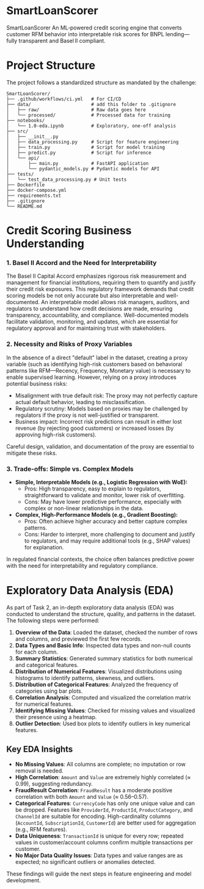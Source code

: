 # SmartLoanScorer

SmartLoanScorer An ML‑powered credit scoring engine that converts customer RFM behavior into interpretable risk scores for BNPL lending—fully transparent and Basel II compliant.

# Project Structure

The project follows a standardized structure as mandated by the challenge:

```
SmartLoanScorer/
├── .github/workflows/ci.yml   # For CI/CD
├── data/                      # add this folder to .gitignore
│   ├── raw/                   # Raw data goes here
│   └── processed/             # Processed data for training
├── notebooks/
│   └── 1.0-eda.ipynb          # Exploratory, one-off analysis
├── src/
│   ├── __init__.py
│   ├── data_processing.py     # Script for feature engineering
│   ├── train.py               # Script for model training
│   ├── predict.py             # Script for inference
│   └── api/
│       ├── main.py            # FastAPI application
│       └── pydantic_models.py # Pydantic models for API
├── tests/
│   └── test_data_processing.py # Unit tests
├── Dockerfile
├── docker-compose.yml
├── requirements.txt
├── .gitignore
└── README.md
```

# Credit Scoring Business Understanding

### 1. Basel II Accord and the Need for Interpretability

The Basel II Capital Accord emphasizes rigorous risk measurement and management for financial institutions, requiring them to quantify and justify their credit risk exposures. This regulatory framework demands that credit scoring models be not only accurate but also interpretable and well-documented. An interpretable model allows risk managers, auditors, and regulators to understand how credit decisions are made, ensuring transparency, accountability, and compliance. Well-documented models facilitate validation, monitoring, and updates, which are essential for regulatory approval and for maintaining trust with stakeholders.

### 2. Necessity and Risks of Proxy Variables

In the absence of a direct "default" label in the dataset, creating a proxy variable (such as identifying high-risk customers based on behavioral patterns like RFM—Recency, Frequency, Monetary value) is necessary to enable supervised learning. However, relying on a proxy introduces potential business risks:

- Misalignment with true default risk: The proxy may not perfectly capture actual default behavior, leading to misclassification.
- Regulatory scrutiny: Models based on proxies may be challenged by regulators if the proxy is not well-justified or transparent.
- Business impact: Incorrect risk predictions can result in either lost revenue (by rejecting good customers) or increased losses (by approving high-risk customers).

Careful design, validation, and documentation of the proxy are essential to mitigate these risks.

### 3. Trade-offs: Simple vs. Complex Models

- **Simple, Interpretable Models (e.g., Logistic Regression with WoE):**
  - Pros: High transparency, easy to explain to regulators, straightforward to validate and monitor, lower risk of overfitting.
  - Cons: May have lower predictive performance, especially with complex or non-linear relationships in the data.
- **Complex, High-Performance Models (e.g., Gradient Boosting):**
  - Pros: Often achieve higher accuracy and better capture complex patterns.
  - Cons: Harder to interpret, more challenging to document and justify to regulators, and may require additional tools (e.g., SHAP values) for explanation.

In regulated financial contexts, the choice often balances predictive power with the need for interpretability and regulatory compliance.

# Exploratory Data Analysis (EDA)

As part of Task 2, an in-depth exploratory data analysis (EDA) was conducted to understand the structure, quality, and patterns in the dataset. The following steps were performed:

1. **Overview of the Data**: Loaded the dataset, checked the number of rows and columns, and previewed the first few records.
2. **Data Types and Basic Info**: Inspected data types and non-null counts for each column.
3. **Summary Statistics**: Generated summary statistics for both numerical and categorical features.
4. **Distribution of Numerical Features**: Visualized distributions using histograms to identify patterns, skewness, and outliers.
5. **Distribution of Categorical Features**: Analyzed the frequency of categories using bar plots.
6. **Correlation Analysis**: Computed and visualized the correlation matrix for numerical features.
7. **Identifying Missing Values**: Checked for missing values and visualized their presence using a heatmap.
8. **Outlier Detection**: Used box plots to identify outliers in key numerical features.

## Key EDA Insights

- **No Missing Values**: All columns are complete; no imputation or row removal is needed.
- **High Correlation**: `Amount` and `Value` are extremely highly correlated (≈ 0.99), suggesting redundancy.
- **FraudResult Correlation**: `FraudResult` has a moderate positive correlation with both `Amount` and `Value` (≈ 0.56–0.57).
- **Categorical Features**: `CurrencyCode` has only one unique value and can be dropped. Features like `ProviderId`, `ProductId`, `ProductCategory`, and `ChannelId` are suitable for encoding. High-cardinality columns (`AccountId`, `SubscriptionId`, `CustomerId`) are better used for aggregation (e.g., RFM features).
- **Data Uniqueness**: `TransactionId` is unique for every row; repeated values in customer/account columns confirm multiple transactions per customer.
- **No Major Data Quality Issues**: Data types and value ranges are as expected; no significant outliers or anomalies detected.

These findings will guide the next steps in feature engineering and model development.
